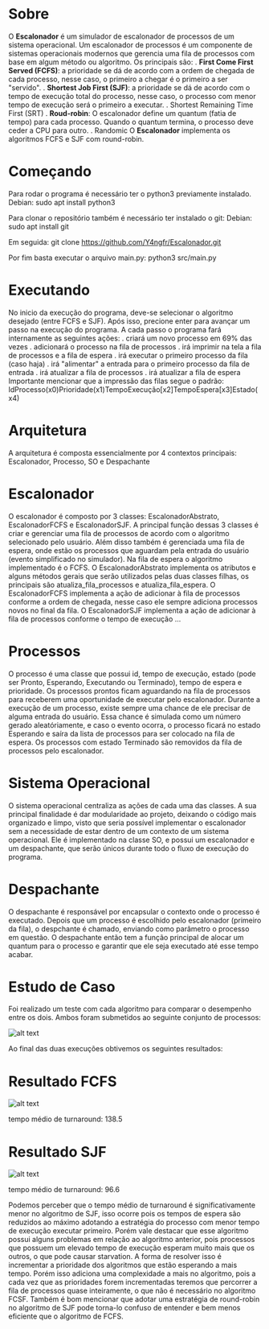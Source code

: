 # Sobre

O **Escalonador** é um simulador de escalonador de processos de um sistema operacional.
Um escalonador de processos é um componente de sistemas operacionais modernos que gerencia uma fila de processos com base em algum método ou algoritmo.
Os principais são: 
    . **First Come First Served (FCFS)**: a prioridade se dá de acordo com a ordem de chegada de cada processo, nesse caso, o primeiro a chegar é o primeiro a ser "servido".
    . **Shortest Job First (SJF)**: a prioridade se dá de acordo com o tempo de execução total do processo, nesse caso, o processo com menor tempo de execução será o primeiro a executar.
    . Shortest Remaining Time First (SRT)
    . **Roud-robin**: O escalonador define um quantum (fatia de tempo) para cada processo. Quando o quantum termina, o processo deve ceder a CPU para outro.
    . Randomic
O **Escalonador** implementa os algoritmos FCFS e SJF com round-robin.

# Começando

Para rodar o programa é necessário ter o python3 previamente instalado.
Debian:
sudo apt install python3

Para clonar o repositório também é necessário ter instalado o git:
Debian:
sudo apt install git

Em seguida:
git clone https://github.com/Y4ngfr/Escalonador.git

Por fim basta executar o arquivo main.py:
python3 src/main.py

# Executando

No inicio da execução do programa, deve-se selecionar o algoritmo desejado (entre FCFS e SJF). Após isso, precione enter para avançar um passo na execução do programa.
A cada passo o programa fará internamente as seguintes ações: 
    . criará um novo processo em 69% das vezes
    . adicionará o processo na fila de processos
    . irá imprimir na tela a fila de processos e a fila de espera
    . irá executar o primeiro processo da fila (caso haja)
    . irá "alimentar" a entrada para o primeiro processo da fila de entrada
    . irá atualizar a fila de processos
    . irá atualizar a fila de espera
Importante mencionar que a impressão das filas segue o padrão:
IdProcesso(x0)Prioridade(x1)TempoExecução[x2]TempoEspera[x3]Estado(x4)

# Arquitetura

A arquitetura é composta essencialmente por 4 contextos principais: Escalonador, Processo, SO e Despachante

# Escalonador

O escalonador é composto por 3 classes: EscalonadorAbstrato, EscalonadorFCFS e EscalonadorSJF.
A principal função dessas 3 classes é criar e gerenciar uma fila de processos de acordo com o algoritmo selecionado pelo usuário. Além disso também é gerenciada uma fila de espera, onde estão os processos que aguardam pela entrada do usuário (evento simplificado no simulador). Na fila de espera o algoritmo implementado é o FCFS.
O EscalonadorAbstrato implementa os atributos e alguns métodos gerais que serão utilizados pelas duas classes filhas, os principais são atualiza_fila_processos e atualiza_fila_espera.
O EscalonadorFCFS implementa a ação de adicionar à fila de processos conforme a ordem de chegada, nesse caso ele sempre adiciona processos novos no final da fila.
O EscalonadorSJF implementa a ação de adicionar à fila de processos conforme o tempo de execução ...

# Processos

O processo é uma classe que possui id, tempo de execução, estado (pode ser Pronto, Esperando, Executando ou Terminado), tempo de espera e prioridade.
Os processos prontos ficam aguardando na fila de processos para receberem uma oportunidade de executar pelo escalonador. Durante a execução de um processo, existe sempre uma chance de ele precisar de alguma entrada do usuário. Essa chance é simulada como um número gerado aleatóriamente, e caso o evento ocorra, o processo ficará no estado Esperando e saíra da lista de processos para ser colocado na fila de espera.
Os processos com estado Terminado são removidos da fila de processos pelo escalonador.

# Sistema Operacional

O sistema operacional centraliza as ações de cada uma das classes. A sua principal finalidade é dar modularidade ao projeto, deixando o código mais organizado e limpo, visto que seria possível implementar o escalonador sem a necessidade de estar dentro de um contexto de um sistema operacional.
Ele é implementado na classe SO, e possui um escalonador e um despachante, que serão únicos durante todo o fluxo de execução do programa.

# Despachante

O despachante é responsável por encapsular o contexto onde o processo é executado.
Depois que um processo é escolhido pelo escalonador (primeiro da fila), o despchante é chamado, enviando como parâmetro o processo em questão. O despachante então tem a função principal de alocar um quantum para o processo e garantir que ele seja executado até esse tempo acabar. 

# Estudo de Caso

Foi realizado um teste com cada algoritmo para comparar o desempenho entre os dois.
Ambos foram submetidos ao seguinte conjunto de processos:

![alt text](tabela_processos.png)

Ao final das duas execuções obtivemos os seguintes resultados:

# Resultado FCFS

![alt text](resultado_fcfs.png)

tempo médio de turnaround: 138.5

# Resultado SJF

![alt text](resultado_sjf.png)

tempo médio de turnaround: 96.6

Podemos perceber que o tempo médio de turnaround é significativamente menor no algoritmo de SJF, isso ocorre pois os tempos de espera são reduzidos ao máximo adotando a estratégia do processo com menor tempo de execução executar primeiro. Porém vale destacar que esse algoritmo possui alguns problemas em relação ao algoritmo anterior, pois processos que possuem um elevado tempo de execução esperam muito mais que os outros, o que pode causar starvation. A forma de resolver isso é incrementar a prioridade dos algoritmos que estão esperando a mais tempo. Porém isso adiciona uma complexidade a mais no algoritmo, pois a cada vez que as prioridades forem incrementadas teremos que percorrer a fila de processos quase inteiramente, o que não é necessário no algoritmo FCSF. Também é bom mencionar que adotar uma estratégia de round-robin no algoritmo de SJF pode torna-lo confuso de entender e bem menos eficiente que o algoritmo de FCFS.
